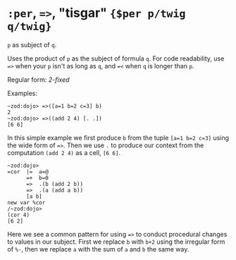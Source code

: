 # `:per`, `=>`, "tisgar" `{$per p/twig q/twig}`

`p` as subject of `q`.

Uses the product of `p` as the subject of formula `q`. For code readability,
use `=>` when your `p` isn't as long as `q`, and `=<` when `q` is longer than
`p`.

Regular form: *2-fixed*

Examples:

    ~zod:dojo> =>([a=1 b=2 c=3] b)
    2
    ~zod:dojo> =>((add 2 4) [. .])
    [6 6]

In this simple example we first produce `b` from the tuple
`[a=1 b=2 c=3]` using the wide form of `=>`. Then we use `.` to produce
our context from the computation `(add 2 4)` as a cell, `[6 6]`.

    ~zod:dojo> 
    =cor  |=  a=@
          =+  b=0
          =>  .(b (add 2 b))
          =>  .(a (add a b))
          [a b]
    new var %cor
    /~zod:dojo> 
    (cor 4)
    [6 2]

Here we see a common pattern for using `=>` to conduct procedural
changes to values in our subject. First we replace `b` with `b+2` using
the irregular form of `%-`, then we replace `a` with the sum of `a` and
`b` the same way.

